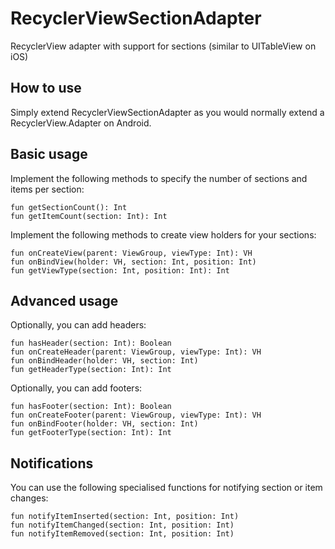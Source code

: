 # RecyclerViewSectionAdapter

RecyclerView adapter with support for sections (similar to UITableView on iOS)

## How to use

Simply extend RecyclerViewSectionAdapter as you would normally extend a RecyclerView.Adapter on Android.

## Basic usage

Implement the following methods to specify the number of sections and items per section:

    fun getSectionCount(): Int
    fun getItemCount(section: Int): Int

Implement the following methods to create view holders for your sections:

    fun onCreateView(parent: ViewGroup, viewType: Int): VH
    fun onBindView(holder: VH, section: Int, position: Int)
    fun getViewType(section: Int, position: Int): Int
    
## Advanced usage
    
Optionally, you can add headers:

    fun hasHeader(section: Int): Boolean 
    fun onCreateHeader(parent: ViewGroup, viewType: Int): VH
    fun onBindHeader(holder: VH, section: Int)
    fun getHeaderType(section: Int): Int

Optionally, you can add footers:

    fun hasFooter(section: Int): Boolean
    fun onCreateFooter(parent: ViewGroup, viewType: Int): VH
    fun onBindFooter(holder: VH, section: Int)
    fun getFooterType(section: Int): Int

## Notifications

You can use the following specialised functions for notifying section or item changes:

    fun notifyItemInserted(section: Int, position: Int)
    fun notifyItemChanged(section: Int, position: Int)
    fun notifyItemRemoved(section: Int, position: Int)
